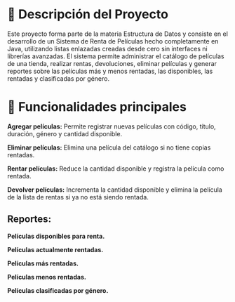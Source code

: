 # 📄 Descripción del Proyecto

Este proyecto forma parte de la materia Estructura de Datos y consiste en el desarrollo de un Sistema de Renta de Películas hecho completamente en Java, utilizando listas enlazadas creadas desde cero sin interfaces ni librerías avanzadas.
El sistema permite administrar el catálogo de películas de una tienda, realizar rentas, devoluciones, eliminar películas y generar reportes sobre las películas más y menos rentadas, las disponibles, las rentadas y clasificadas por género.

# 🧩 Funcionalidades principales

**Agregar películas:** Permite registrar nuevas películas con código, título, duración, género y cantidad disponible.

**Eliminar películas:** Elimina una película del catálogo si no tiene copias rentadas.

**Rentar películas:** Reduce la cantidad disponible y registra la película como rentada.

**Devolver películas:** Incrementa la cantidad disponible y elimina la película de la lista de rentas si ya no está siendo rentada.

## Reportes:

**Películas disponibles para renta.**

**Películas actualmente rentadas.**

**Películas más rentadas.**

**Películas menos rentadas.**

**Películas clasificadas por género.**
